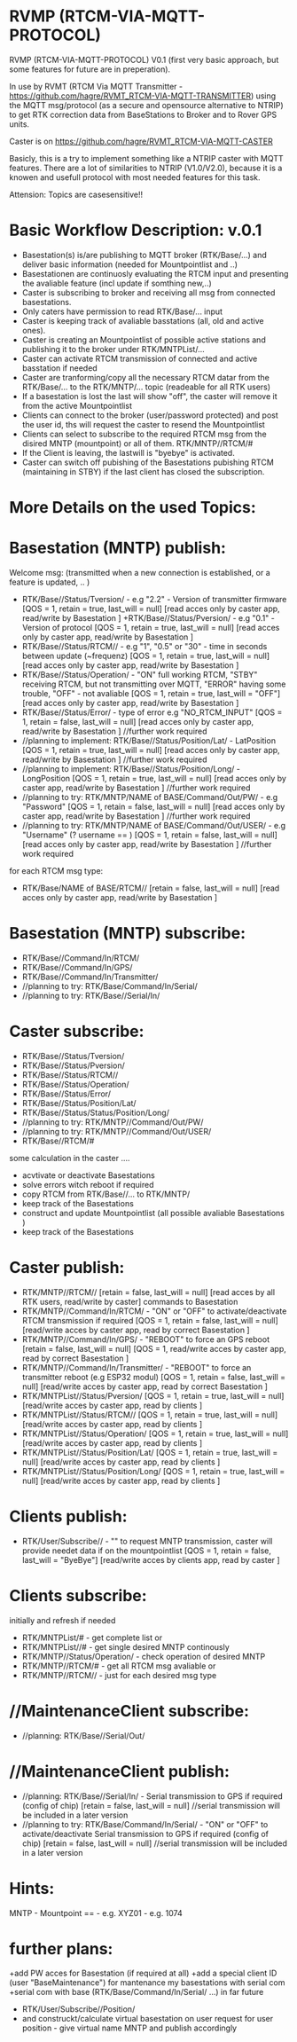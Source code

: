 # RVMP (RTCM-VIA-MQTT-PROTOCOL)

RVMP (RTCM-VIA-MQTT-PROTOCOL) V0.1 (first very basic approach, but some features for future are in preperation).

In use by RVMT (RTCM Via MQTT Transmitter - https://github.com/hagre/RVMT_RTCM-VIA-MQTT-TRANSMITTER) using the MQTT msg/protocol (as a secure and opensource alternative to NTRIP) to get RTK correction data from BaseStations to Broker and to Rover GPS units.

Caster is on https://github.com/hagre/RVMT_RTCM-VIA-MQTT-CASTER

Basicly, this is a try to implement something like a NTRIP caster with MQTT features. There are a lot of similarities to NTRIP (V1.0/V2.0), because it is a knowen and usefull protocol with most needed features for this task.

Attension: Topics are casesensitive!!

# Basic Workflow Description: v.0.1
+ Basestation(s) is/are publishing to MQTT broker (RTK/Base/...) and deliver basic information (needed for Mountpointlist and ..)
+ Basestationen are continuosly evaluating the RTCM input and presenting the avaliable feature (incl update if somthing new,..)
+ Caster is subscribing to broker and receiving all msg from connected basestations.
+ Only caters have permission to read RTK/Base/...  input
+ Caster is keeping track of avaliable basstations (all, old and active ones).
+ Caster is creating an Mountpointlist of possible active stations and publishing it to the broker under RTK/MNTPList/...
+ Caster can activate RTCM transmission of connected and active basstation if needed
+ Caster are tranforming/copy all the necessary RTCM datar from the RTK/Base/... to the RTK/MNTP/... topic (readeable for all RTK users)
+ If a basestation is lost the last will show "off", the caster will remove it from the active Mountpointlist
+ Clients can connect to the broker (user/password protected) and post the user id, ths will request the caster to resend the Mountpointlist
+ Clients can select to subscribe to the required RTCM msg from the disired MNTP (mountpoint) or all of them. RTK/MNTP/<NAME of MNTP>/RTCM/# 
+ If the Client is leaving, the lastwill is "byebye" is activated.
+ Caster can switch off pubishing of the Basestations pubishing RTCM (maintaining in STBY) if the last client has closed the subscription.


# More Details on the used Topics:

# Basestation (MNTP) publish:
Welcome msg: (transmitted when a new connection is established, or a feature is updated, .. )
+ RTK/Base/<NAME of BASE>/Status/Tversion/ - e.g "2.2" - Version of transmitter firmware [QOS = 1, retain = true, last_will = null] [read acces only by caster app, read/write by Basestation ]
+RTK/Base/<NAME of BASE>/Status/Pversion/ - e.g "0.1" - Version of protocol [QOS = 1, retain = true, last_will = null] [read acces only by caster app, read/write by Basestation ]
+ RTK/Base/<NAME of BASE>/Status/RTCM/<TYPE of MSG>/ - e.g "1", "0.5" or "30" - time in seconds between update (~frequenz) [QOS = 1, retain = true, last_will = null] [read acces only by caster app, read/write by Basestation ]
+ RTK/Base/<NAME of BASE>/Status/Operation/ - "ON" full working RTCM, "STBY" receiving RTCM, but not transmitting over MQTT, "ERROR" having some trouble, "OFF" - not avaliable  [QOS = 1, retain = true, last_will = "OFF"] [read acces only by caster app, read/write by Basestation ]
+ RTK/Base/<NAME of BASE>/Status/Error/ - type of error e.g "NO_RTCM_INPUT"  [QOS = 1, retain = false, last_will = null] [read acces only by caster app, read/write by Basestation ] //further work required 
+ //planning to implement: RTK/Base/<NAME of BASE>/Status/Position/Lat/ - LatPosition [QOS = 1, retain = true, last_will = null] [read acces only by caster app, read/write by Basestation ] //further work required 
+ //planning to implement: RTK/Base/<NAME of BASE>/Status/Position/Long/ - LongPosition [QOS = 1, retain = true, last_will = null] [read acces only by caster app, read/write by Basestation ] //further work required 
+ //planning to try: RTK/MNTP/NAME of BASE/Command/Out/PW/ - e.g "Password" [QOS = 1, retain = false, last_will = null] [read acces only by caster app, read/write by Basestation ] //further work required 
+ //planning to try: RTK/MNTP/NAME of BASE/Command/Out/USER/ - e.g "Username" (? username == <NAME of MNTP>) [QOS = 1, retain = false, last_will = null] [read acces only by caster app, read/write by Basestation ] //further work required

for each RTCM msg type:
+ RTK/Base/NAME of BASE/RTCM/<TYPE of MSG>/ [retain = false, last_will = null] [read acces only by caster app, read/write by Basestation ]

# Basestation (MNTP) subscribe:
+ RTK/Base/<NAME of BASE>/Command/In/RTCM/ 
+ RTK/Base/<NAME of BASE>/Command/In/GPS/ 
+ RTK/Base/<NAME of BASE>/Command/In/Transmitter/ 
+ //planning to try: RTK/Base/<NAME of BASE>Command/In/Serial/
+ //planning to try: RTK/Base/<NAME of BASE>/Serial/In/ 

# Caster subscribe:
+ RTK/Base/<NAME of BASE>/Status/Tversion/ 
+ RTK/Base/<NAME of BASE>/Status/Pversion/ 
+ RTK/Base/<NAME of BASE>/Status/RTCM/<TYPE of MSG>/ 
+ RTK/Base/<NAME of BASE>/Status/Operation/ 
+ RTK/Base/<NAME of BASE>/Status/Error/
+ RTK/Base/<NAME of BASE>/Status/Position/Lat/
+ RTK/Base/<NAME of BASE>/Status/Status/Position/Long/
+ //planning to try: RTK/MNTP/<NAME of BASE>/Command/Out/PW/
+ //planning to try: RTK/MNTP/<NAME of BASE>/Command/Out/USER/
+ RTK/Base/<NAME of BASE>/RTCM/#

some calculation in the caster ....  
- acvtivate or deactivate Basestations
- solve errors witch reboot if required
- copy RTCM from RTK/Base/<NAME of BASE>/... to RTK/MNTP/<NAME of MNTP>
- keep track of the Basestations
- construct and update Mountpointlist (all possible avaliable Basestations )
- keep track of the Basestations

# Caster publish:
+ RTK/MNTP/<NAME of MNTP>/RTCM/<TYPE of MSG>/ [retain = false, last_will = null] [read acces by all RTK users, read/write by caster]
commands to Basestation
+ RTK/MNTP/<NAME of MNTP>/Command/In/RTCM/ - "ON" or "OFF" to activate/deactivate RTCM transmission if required [QOS = 1, retain = false, last_will = null] [read/write acces by caster app, read by correct Basestation ]
+ RTK/MNTP/<NAME of MNTP>/Command/In/GPS/ - "REBOOT" to force an GPS reboot [retain = false, last_will = null] [QOS = 1, read/write acces by caster app, read by correct Basestation ]
+ RTK/MNTP/<NAME of MNTP>/Command/In/Transmitter/ - "REBOOT" to force an transmitter reboot (e.g ESP32 modul) [QOS = 1, retain = false, last_will = null] [read/write acces by caster app, read by correct Basestation ]
+ RTK/MNTPList/<NAME of BASE>/Status/Pversion/ [QOS = 1, retain = true, last_will = null] [read/write acces by caster app, read by clients ]
+ RTK/MNTPList/<NAME of BASE>/Status/RTCM/<TYPE of MSG>/  [QOS = 1, retain = true, last_will = null] [read/write acces by caster app, read by clients ]
+ RTK/MNTPList/<NAME of BASE>/Status/Operation/  [QOS = 1, retain = true, last_will = null] [read/write acces by caster app, read by clients ]
+ RTK/MNTPList/<NAME of BASE>/Status/Position/Lat/ [QOS = 1, retain = true, last_will = null] [read/write acces by caster app, read by clients ]
+ RTK/MNTPList/<NAME of BASE>/Status/Position/Long/ [QOS = 1, retain = true, last_will = null] [read/write acces by caster app, read by clients ]

# Clients publish:
+ RTK/User/Subscribe/<NAME of USER>/ - "<NAME of MNTP>" to request MNTP transmission, caster will provide needet data if on the mountpointlist [QOS = 1, retain = false, last_will = "ByeBye"] [read/write acces by clients app, read by caster ]

# Clients subscribe:
initially and refresh if needed
+ RTK/MNTPList/# - get complete list
or 
+ RTK/MNTPList/<NAME of MNTP>/# - get single desired MNTP
continously 
+ RTK/MNTP/<NAME of MNTP>/Status/Operation/ - check operation of desired MNTP
+ RTK/MNTP/<NAME of MNTP>/RTCM/# - get all RTCM msg avaliable
or 
+ RTK/MNTP/<NAME of MNTP>/RTCM/<TYPE of MSG>/ - just for each desired msg type

# //MaintenanceClient subscribe:
+ //planning: RTK/Base/<NAME of BASE>/Serial/Out/

# //MaintenanceClient publish:
+ //planning: RTK/Base/<NAME of BASE>/Serial/In/ -  Serial transmission to GPS if required (config of chip) [retain = false, last_will = null] //serial transmission will be included in a later version
+ //planning to try: RTK/Base/<NAME of BASE>Command/In/Serial/ - "ON" or "OFF" to activate/deactivate Serial transmission to GPS if required (config of chip) [retain = false, last_will = null] //serial transmission will be included in a later version


# Hints:
MNTP - Mountpoint
<NAME of MNTP>  == <NAME of BASE>- e.g. XYZ01
<TYPE of MSG> - e.g. 1074


# further plans:
+add PW acces for Basestation (if required at all)
+add a special client ID  (user "BaseMaintenance") for mantenance my basestations with serial com
+serial com with base (RTK/Base/<NAME of BASE>Command/In/Serial/ ...)
in far future
+ RTK/User/Subscribe/<NAME of USER>/Position/
+ and construckt/calculate virtual basestation on user request for user position - give virtual name MNTP and publish accordingly
